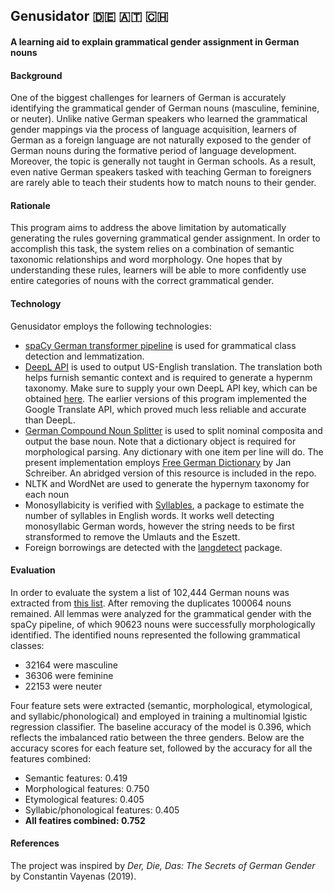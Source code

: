 ## Genusidator 🇩🇪 🇦🇹 🇨🇭 
#### A learning aid to explain grammatical gender assignment in German nouns


#### Background
One of the biggest challenges for learners of German is accurately identifying the grammatical gender of German nouns (masculine, feminine, or neuter). Unlike native German speakers who learned the grammatical gender mappings via the process of language acquisition, learners of German as a foreign language are not naturally exposed to the gender of German nouns during the formative period of language development. Moreover, the topic is generally not taught in German schools. As a result, even native German speakers tasked with teaching German to foreigners are rarely able to teach their students how to match nouns to their gender. 


#### Rationale
This program aims to address the above limitation by automatically generating the rules governing grammatical gender assignment. In order to accomplish this task, the system relies on a combination of semantic taxonomic relationships and word morphology. One hopes that by understanding these rules, learners will be able to more confidently use entire categories of nouns with the correct grammatical gender.


#### Technology
Genusidator employs the following technologies:
- [spaCy German transformer pipeline](https://github.com/explosion/spacy-models/releases/tag/de_dep_news_trf-3.5.0) is used for grammatical class detection and lemmatization.
- [DeepL API](https://pypi.org/project/googletrans/) is used to output US-English translation. The translation both helps furnish semantic context and is required to generate a hypernm taxonomy. Make sure to supply your own DeepL API key, which can be obtained [here](https://www.deepl.com/pro-api?cta=header-pro-api). The earlier versions of this program implemented the Google Translate API, which proved much less reliable and accurate than DeepL.
- [German Compound Noun Splitter](https://github.com/repodiac/german_compound_splitter) is used to split nominal composita and output the base noun. Note that a dictionary object is required for morphological parsing. Any dictionary with one item per line will do. The present implementation employs [Free German Dictionary](https://sourceforge.net/projects/germandict/files/latest/download) by Jan Schreiber. An abridged version of this resource is included in the repo.
- NLTK and WordNet are used to generate the hypernym taxonomy for each noun
- Monosyllabicity is verified with [Syllables](https://pypi.org/project/syllables/), a package to estimate the number of syllables in English words. It works well detecting monosyllabic German words, however the string needs to be first stransformed to remove the Umlauts and the Eszett.
- Foreign borrowings are detected with the [langdetect](https://pypi.org/project/langdetect/) package.


#### Evaluation
In order to evaluate the system a list of 102,444 German nouns was extracted from [this list](https://pypi.org/project/german-nouns/). After removing the duplicates 100064 nouns remained. All lemmas were analyzed for the grammatical gender with the spaCy pipeline, of which 90623 nouns were successfully morphologically identified. The identified nouns represented the following grammatical classes:
- 32164 were masculine
- 36306 were feminine
- 22153 were neuter

Four feature sets were extracted (semantic, morphological, etymological, and syllabic/phonological) and employed in training a multinomial lgistic regression classifier.
The baseline accuracy of the model is 0.396, which reflects the imbalanced ratio between the three genders. Below are the accuracy scores for each feature set, followed by the accuracy for all the features combined:

- Semantic features:                0.419
- Morphological features:           0.750
- Etymological features:            0.405
- Syllabic/phonological features:   0.405
- **All featires combined:          0.752**   


#### References
The project was inspired by _Der, Die, Das: The Secrets of German Gender_ by Constantin Vayenas (2019).

